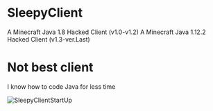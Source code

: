 # SleepyClient
A Minecraft Java    1.8 Hacked Client (v1.0-v1.2)
A Minecraft Java 1.12.2 Hacked Client (v1.3-ver.Last)




# Not best client
I know how to code Java for less time


![SleepyClientStartUp](https://cdn.discordapp.com/attachments/934078648904982575/975500750736220190/sleepyClient.png)
